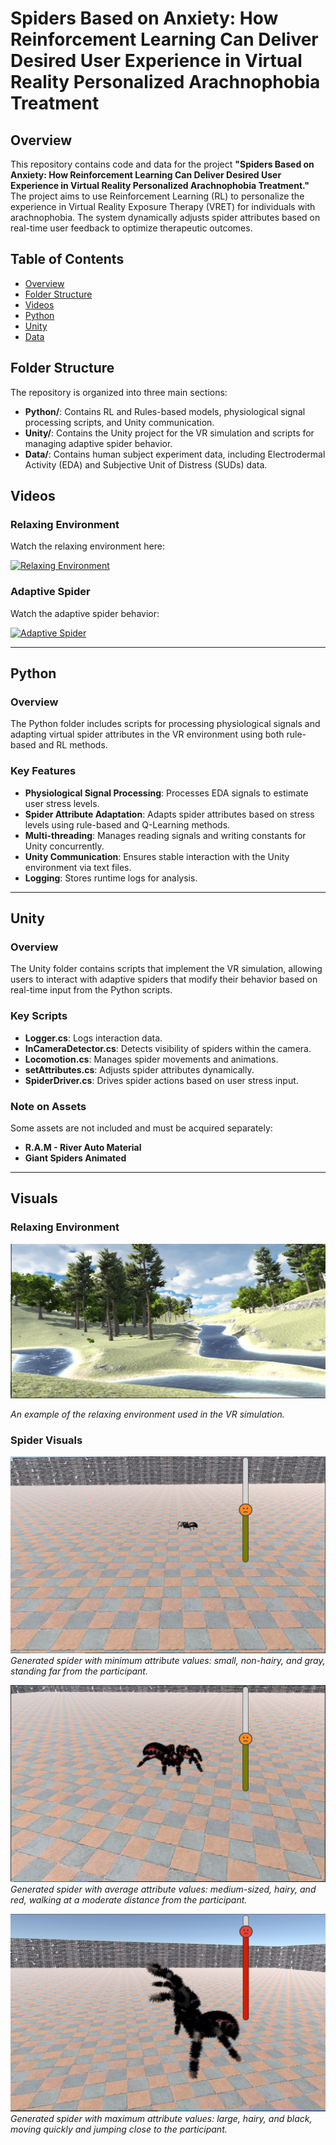 # Spiders Based on Anxiety: How Reinforcement Learning Can Deliver Desired User Experience in Virtual Reality Personalized Arachnophobia Treatment

## Overview

This repository contains code and data for the project **"Spiders Based on Anxiety: How Reinforcement Learning Can Deliver Desired User Experience in Virtual Reality Personalized Arachnophobia Treatment."** The project aims to use Reinforcement Learning (RL) to personalize the experience in Virtual Reality Exposure Therapy (VRET) for individuals with arachnophobia. The system dynamically adjusts spider attributes based on real-time user feedback to optimize therapeutic outcomes.

## Table of Contents

- [Overview](#overview)
- [Folder Structure](#folder-structure)
- [Videos](#videos)
- [Python](#python)
- [Unity](#unity)
- [Data](#data)

## Folder Structure

The repository is organized into three main sections:

- **Python/**: Contains RL and Rules-based models, physiological signal processing scripts, and Unity communication.
- **Unity/**: Contains the Unity project for the VR simulation and scripts for managing adaptive spider behavior.
- **Data/**: Contains human subject experiment data, including Electrodermal Activity (EDA) and Subjective Unit of Distress (SUDs) data.

## Videos

### Relaxing Environment
Watch the relaxing environment here:

[![Relaxing Environment](https://img.youtube.com/vi/iceV8TMDgZE/0.jpg)](https://youtu.be/iceV8TMDgZE)

### Adaptive Spider
Watch the adaptive spider behavior:

[![Adaptive Spider](https://img.youtube.com/vi/cYK5I_U6mK0/0.jpg)](https://youtu.be/cYK5I_U6mK0)

---

## Python

### Overview

The Python folder includes scripts for processing physiological signals and adapting virtual spider attributes in the VR environment using both rule-based and RL methods.

### Key Features
- **Physiological Signal Processing**: Processes EDA signals to estimate user stress levels.
- **Spider Attribute Adaptation**: Adapts spider attributes based on stress levels using rule-based and Q-Learning methods.
- **Multi-threading**: Manages reading signals and writing constants for Unity concurrently.
- **Unity Communication**: Ensures stable interaction with the Unity environment via text files.
- **Logging**: Stores runtime logs for analysis.

---

## Unity

### Overview

The Unity folder contains scripts that implement the VR simulation, allowing users to interact with adaptive spiders that modify their behavior based on real-time input from the Python scripts.

### Key Scripts
- **Logger.cs**: Logs interaction data.
- **InCameraDetector.cs**: Detects visibility of spiders within the camera.
- **Locomotion.cs**: Manages spider movements and animations.
- **setAttributes.cs**: Adjusts spider attributes dynamically.
- **SpiderDriver.cs**: Drives spider actions based on user stress input.

### Note on Assets

Some assets are not included and must be acquired separately:
- **R.A.M - River Auto Material**
- **Giant Spiders Animated**

---

## Visuals

### Relaxing Environment
![Relaxing Environment](images/relaxing_environment.png)

*An example of the relaxing environment used in the VR simulation.*

### Spider Visuals
![Spider 1](images/spider1.png)
*Generated spider with minimum attribute values: small, non-hairy, and gray, standing far from the participant.*

![Spider 2](images/spider2.png)
*Generated spider with average attribute values: medium-sized, hairy, and red, walking at a moderate distance from the participant.*

![Spider 3](images/spider3.png)
*Generated spider with maximum attribute values: large, hairy, and black, moving quickly and jumping close to the participant.*
